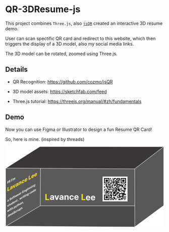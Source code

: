 # QR-3DResume-js

This project combines `Three.js`, also [`jsQR`](https://github.com/cozmo/jsQR) created an interactive 3D resume demo.

User can scan spectific QR card and redirect to this website, which then triggers the display of a 3D model, also my social media links.

The 3D model can be rotated, zoomed using Three.js.

## Details
+ QR Recognition: https://github.com/cozmo/jsQR

+ 3D model assets: https://sketchfab.com/feed

+ Three.js tutorial: https://threejs.org/manual/#zh/fundamentals 

## Demo

Now you can use Figma or Illustrator to design a fun Resume QR Card!

So, here is mine. (inspired by threads)

![QR Card](QRCard.svg)
